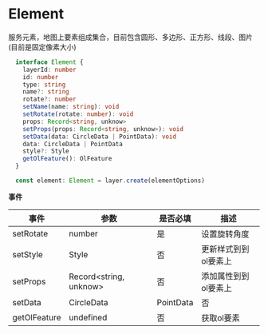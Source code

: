 # Element
服务元素，地图上要素组成集合，目前包含圆形、多边形、正方形、线段、图片(目前是固定像素大小)

```ts
  interface Element {
    layerId: number
    id: number
    type: string
    name?: string
    rotate?: number
    setName(name: string): void
    setRotate(rotate: number): void
    props: Record<string, unknow>
    setProps(props: Record<string, unknow>): void
    setData(data: CircleData | PointData): void
    data: CircleData | PointData
    style?: Style
    getOlFeature(): OlFeature
  }

  const element: Element = layer.create(elementOptions)
```


**事件**

| 事件      |    参数    |  是否必填   |     描述    |
| -----------  |  ----------|----------   | ----------- |
| setRotate | number  |  是 |  设置旋转角度  |
| setStyle      |  Style   |     否      |  更新样式到到ol要素上 |
| setProps      |  Record<string, unknow>   |     否      |  添加属性到到ol要素上 |
| setData      |  CircleData | PointData   |     否      |  同步数据到ol要素上 |
| getOlFeature      |  undefined   |     否      |  获取ol要素 |